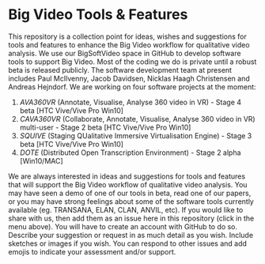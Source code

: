 # Big Video Tools & Features
This repository is a collection point for ideas, wishes and suggestions for tools and features to enhance the Big Video workflow for qualitative video analysis.
We use our BigSoftVideo space in GitHub to develop software tools to support Big Video. Most of the coding we do is private until a robust beta is released publicly.
The software development team at present includes Paul McIlvenny, Jacob Davidsen, Nicklas Haagh Christensen and Andreas Hejndorf.
We are working on four software projects at the moment:
1. *AVA360VR* (Annotate, Visualise, Analyse 360 video in VR) - Stage 4 beta [HTC Vive/Vive Pro Win10]
2. *CAVA360VR* (Collaborate, Annotate, Visualise, Analyse 360 video in VR) multi-user - Stage 2 beta [HTC Vive/Vive Pro Win10]
3. *SQUIVE* (Staging QUalitative Immersive Virtualisation Engine) - Stage 3 beta [HTC Vive/Vive Pro Win10]
4. *DOTE* (Distributed Open Transcription Environment) - Stage 2 alpha [Win10/MAC]

We are always interested in ideas and suggestions for tools and features that will support the Big Video workflow of qualitative video analysis. You may have seen a demo of one of our tools in beta, read one of our papers, or you may have strong feelings about some of the software tools currently available (eg. TRANSANA, ELAN, CLAN, ANVIL, etc). If you would like to share with us, then add them as an issue here in this repository (click in the menu above). You will have to create an account with GitHub to do so. Describe your suggestion or request in as much detail as you wish. Include sketches or images if you wish. You can respond to other issues and add emojis to indicate your assessment and/or support. 
